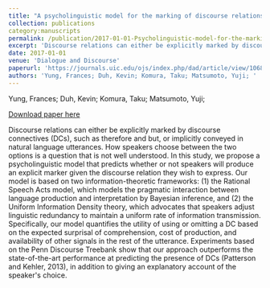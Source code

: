 ```yaml
---
title: "A psycholinguistic model for the marking of discourse relations"
collection: publications
category:manuscripts
permalink: /publication/2017-01-01-Psycholinguistic-model-for-the-marking
excerpt: 'Discourse relations can either be explicitly marked by discourse connectives (DCs), such as therefore and but, or implicitly conveyed in natural language utterances. How speakers choose between the two options is a question that is not well understood. In this study, we propose a psycholinguistic model that predicts whether or not speakers will produce an explicit marker given the discourse relation they wish to express. Our model is based on two information-theoretic frameworks: (1) the Rational Speech Acts model, which models the pragmatic interaction between language production and interpretation by Bayesian inference, and (2) the Uniform Information Density theory, which advocates that speakers adjust linguistic redundancy to maintain a uniform rate of information transmission. Specifically, our model quantifies the utility of using or omitting a DC based on the expected surprisal of comprehension, cost of production, and availability of other signals in the rest of the utterance. Experiments based on the Penn Discourse Treebank show that our approach outperforms the state-of-the-art performance at predicting the presence of DCs (Patterson and Kehler, 2013), in addition to giving an explanatory account of the speaker&apos;s choice.'
date: 2017-01-01
venue: 'Dialogue and Discourse'
paperurl: 'https://journals.uic.edu/ojs/index.php/dad/article/view/10685/9460'
authors: 'Yung, Frances; Duh, Kevin; Komura, Taku; Matsumoto, Yuji; '
---
```

Yung, Frances; Duh, Kevin; Komura, Taku; Matsumoto, Yuji; 

<a href='https://journals.uic.edu/ojs/index.php/dad/article/view/10685/9460'>Download paper here</a>

Discourse relations can either be explicitly marked by discourse connectives (DCs), such as therefore and but, or implicitly conveyed in natural language utterances. How speakers choose between the two options is a question that is not well understood. In this study, we propose a psycholinguistic model that predicts whether or not speakers will produce an explicit marker given the discourse relation they wish to express. Our model is based on two information-theoretic frameworks: (1) the Rational Speech Acts model, which models the pragmatic interaction between language production and interpretation by Bayesian inference, and (2) the Uniform Information Density theory, which advocates that speakers adjust linguistic redundancy to maintain a uniform rate of information transmission. Specifically, our model quantifies the utility of using or omitting a DC based on the expected surprisal of comprehension, cost of production, and availability of other signals in the rest of the utterance. Experiments based on the Penn Discourse Treebank show that our approach outperforms the state-of-the-art performance at predicting the presence of DCs (Patterson and Kehler, 2013), in addition to giving an explanatory account of the speaker&apos;s choice.
